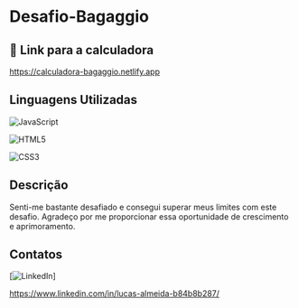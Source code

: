 # Desafio-Bagaggio

## 🔗 Link para a calculadora

https://calculadora-bagaggio.netlify.app

## Linguagens Utilizadas

![JavaScript](https://img.shields.io/badge/JavaScript-F7DF1E?style=for-the-badge&logo=javascript&logoColor=black)

![HTML5](https://img.shields.io/badge/HTML5-E34F26?style=for-the-badge&logo=html5&logoColor=white)

![CSS3](https://img.shields.io/badge/CSS3-1572B6?style=for-the-badge&logo=css3&logoColor=white)

## Descrição

Senti-me bastante desafiado e consegui superar meus limites com este desafio. Agradeço por me proporcionar essa oportunidade de crescimento e aprimoramento.

## Contatos

[![LinkedIn](https://img.shields.io/badge/LinkedIn-0077B5?style=for-the-badge&logo=linkedin&logoColor=white)]  

https://www.linkedin.com/in/lucas-almeida-b84b8b287/





